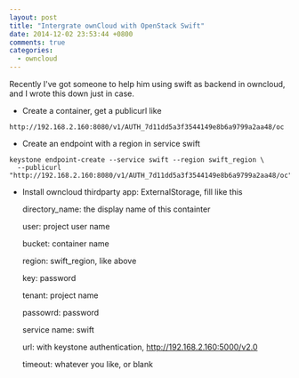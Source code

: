 ```yaml
---
layout: post
title: "Intergrate ownCloud with OpenStack Swift"
date: 2014-12-02 23:53:44 +0800
comments: true
categories: 
  - owncloud
---
```


Recently I've got someone to help him using swift as backend in owncloud, and I wrote this down just in case.

- Create a container, get a publicurl like

```
http://192.168.2.160:8080/v1/AUTH_7d11dd5a3f3544149e8b6a9799a2aa48/oc
```

- Create an endpoint with a region in service swift

```
keystone endpoint-create --service swift --region swift_region \
  --publicurl "http://192.168.2.160:8080/v1/AUTH_7d11dd5a3f3544149e8b6a9799a2aa48/oc"
```

- Install owncloud thirdparty app: ExternalStorage, fill like this

    directory_name: the display name of this containter

    user: project user name

    bucket: container name

    region: swift_region, like above

    key: password

    tenant: project name

    passowrd: password

    service name: swift

    url: with keystone authentication, http://192.168.2.160:5000/v2.0

    timeout: whatever you like, or blank
